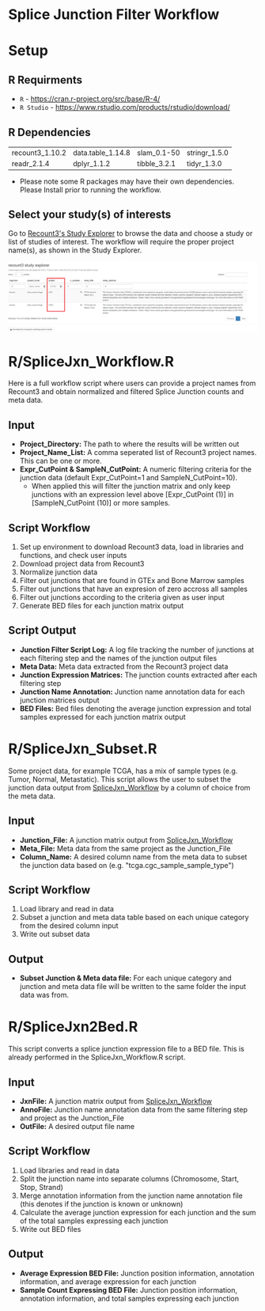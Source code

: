 # Splice Junction Filter Workflow



# Setup

## R Requirments

* `R` - https://cran.r-project.org/src/base/R-4/
* `R Studio` - https://www.rstudio.com/products/rstudio/download/

## R Dependencies

|  |  |  |  |
| --- | --- | --- | --- |
| recount3_1.10.2 | data.table_1.14.8 | slam_0.1-50 | stringr_1.5.0 |
| readr_2.1.4 | dplyr_1.1.2 | tibble_3.2.1 | tidyr_1.3.0 |

* Please note some R packages may have their own dependencies. Please Install prior to running the workflow.

## Select your study(s) of interests

Go to [Recount3's Study Explorer](https://jhubiostatistics.shinyapps.io/recount3-study-explorer/) to browse the data and choose a study or list of studies of interest. The workflow will require the proper project name(s), as shown in the Study Explorer.

![alt text](https://github.com/shawlab-moffitt/Splice-Junction-Filter-Workflow/blob/main/Example_Data/Recount3_Demo_Pic.png?raw=true)

# R/SpliceJxn_Workflow.R

Here is a full workflow script where users can provide a project names from Recount3 and obtain normalized and filtered Splice Junction counts and meta data.

## Input

* **Project_Directory:** The path to where the results will be written out
* **Project_Name_List:** A comma seperated list of Recount3 project names. This can be one or more.
* **Expr_CutPoint & SampleN_CutPoint:** A numeric filtering criteria for the junction data (default Expr_CutPoint=1 and SampleN_CutPoint=10).
  * When applied this will filter the junction matrix and only keep junctions with an expression level above [Expr_CutPoint (1)] in [SampleN_CutPoint (10)] or more samples.
 
## Script Workflow

1. Set up environment to download Recount3 data, load in libraries and functions, and check user inputs
2. Download project data from Recount3
3. Normalize junction data
4. Filter out junctions that are found in GTEx and Bone Marrow samples
5. Filter out junctions that have an expresion of zero accross all samples
6. Filter out junctions according to the criteria given as user input
7. Generate BED files for each junction matrix output

## Script Output

* **Junction Filter Script Log:** A log file tracking the number of junctions at each filtering step and the names of the junction output files
* **Meta Data:** Meta data extracted from the Recount3 project data
* **Junction Expression Matrices:** The junction counts extracted after each filtering step
* **Junction Name Annotation:** Junction name annotation data for each junction matrices output
* **BED Files:** Bed files denoting the average junction expression and total samples expressed for each junction matrix output

# R/SpliceJxn_Subset.R

Some project data, for example TCGA, has a mix of sample types (e.g. Tumor, Normal, Metastatic). This script allows the user to subset the junction data output from [SpliceJxn_Workflow](https://github.com/shawlab-moffitt/Splice-Junction-Filter-Workflow/tree/main#rsplicejxn_workflowr) by a column of choice from the meta data. 

## Input

* **Junction_File:** A junction matrix output from [SpliceJxn_Workflow](https://github.com/shawlab-moffitt/Splice-Junction-Filter-Workflow/tree/main#rsplicejxn_workflowr)
* **Meta_File:** Meta data from the same project as the Junction_File
* **Column_Name:** A desired column name from the meta data to subset the junction data based on (e.g. "tcga.cgc_sample_sample_type")

## Script Workflow

1. Load library and read in data
2. Subset a junction and meta data table based on each unique category from the desired column input
3. Write out subset data

## Output

* **Subset Junction & Meta data file:** For each unique category and junction and meta data file will be written to the same folder the input data was from.

# R/SpliceJxn2Bed.R

This script converts a splice junction expression file to a BED file. This is already performed in the SpliceJxn_Workflow.R script.

## Input

* **JxnFile:** A junction matrix output from [SpliceJxn_Workflow](https://github.com/shawlab-moffitt/Splice-Junction-Filter-Workflow/tree/main#rsplicejxn_workflowr)
* **AnnoFile:** Junction name annotation data from the same filtering step and project as the Junction_File
* **OutFile:** A desired output file name

## Script Workflow

1. Load libraries and read in data
2. Split the junction name into separate columns (Chromosome, Start, Stop, Strand)
3. Merge annotation information from the junction name annotation file (this denotes if the junction is known or unknown)
4. Calculate the average junction expression for each junction and the sum of the total samples expressing each junction
5. Write out BED files

## Output

* **Average Expression BED File:** Junction position information, annotation information, and average expression for each junction
* **Sample Count Expressing BED File:** Junction position information, annotation information, and total samples expressing each junction



